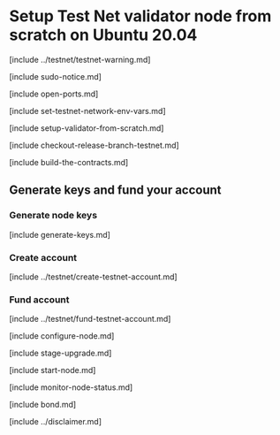 # Setup Test Net validator node from scratch on Ubuntu 20.04

[include ../testnet/testnet-warning.md]

[include sudo-notice.md]

[include open-ports.md]

[include set-testnet-network-env-vars.md]

[include setup-validator-from-scratch.md]

[include checkout-release-branch-testnet.md]

[include build-the-contracts.md]

## Generate keys and fund your account 

### Generate node keys

[include generate-keys.md]

### Create account

[include ../testnet/create-testnet-account.md]

### Fund account

[include ../testnet/fund-testnet-account.md]

[include configure-node.md]

[include stage-upgrade.md]

[include start-node.md]

[include monitor-node-status.md]

[include bond.md]

[include ../disclaimer.md]
